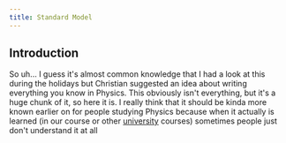 ```yaml
---
title: Standard Model
---
```


## Introduction

So uh... I guess it's almost common knowledge that I had a look at this during the holidays but Christian suggested an idea about writing everything you know in Physics. This obviously isn't everything, but it's a huge chunk of it, so here it is. I really think that it should be kinda more known earlier on for people studying Physics because when it actually is learned (in our course or other [university](../they.md) courses) sometimes people just don't understand it at all